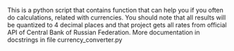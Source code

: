 This is a python script that contains function that can help you if you often do calculations, related with currencies. You should note that all results will be quantized to 4 decimal places and that project gets all rates from official API of Central Bank of Russian Federation.
More documentation in docstrings in file currency_converter.py